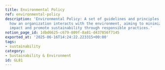 ```yaml
---
title: Environmental Policy
ref: environmental-policy
description: 'Environmental Policy: A set of guidelines and principles that govern
  how an organization interacts with the environment, aiming to minimize its ecological
  impact and promote sustainability through responsible practices.'
notion_page_id: 1dbd6625-c679-809f-8a81-d437856f7145
exported_at: '2025-06-16T14:24:22.223315+00:00'
tags:
- sustainability
category:
- Sustainability & Environment
id: GL81
---
```


